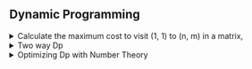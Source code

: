 ## Dynamic Programming

<details>
<summary>  
    Calculate the maximum cost to visit (1, 1) to (n, m) in a matrix, 
</summary>

```cpp
FOR(i, 1, n + 1){
    FOR(j, 1, m + 1){
        Dp[i][j] = max(Dp[i - 1][j], Dp[i][j - 1]) + arr[i][j];
    }
}
```
</details>

<details>
<summary>  
    Two way Dp
</summary>

**Problem:** [CF Bear and Blocks R1600](https://codeforces.com/problemset/problem/573/B)

**Solution Link:** https://codeforces.com/contest/573/submission/97623198
</details>

<details>
<summary>  
    Optimizing Dp with Number Theory
</summary>

**Problem:** [CF Multiplicity R1700](https://codeforces.com/problemset/problem/1061/C)

**Solution Link:** https://codeforces.com/contest/1061/submission/97968104
</details>
